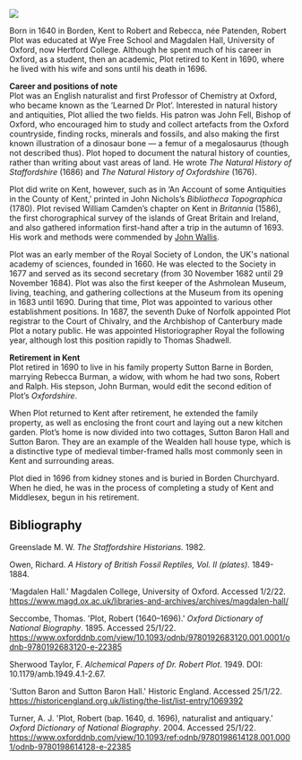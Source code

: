 <a href="https://juncture-digital.org"><img src="https://juncture-digital.org/images/ve-button.png"/></a>

<param author="Dr Dominique Gracia and Hannah Jennison" banner="/images/banners/17c.jpg" layout="vtl" title="Robert Plot (1640 – 1696)" ve-config/> 

<param aliases="Wye" eid="Q590063" ve-entity/>
<param aliases="Borden" eid="Q2437595" ve-entity/>
<param aliases="Hertford College" eid="Q81090" ve-entity/>
<param aliases="Magdalen Hall" eid="Q10323023" ve-entity/>
<param aliases="Robert Plot" eid="Q889609" ve-entity/>
<param aliases="University of Oxford" eid="Q34433" ve-entity/>
<param aliases="John Fell" eid="Q6232906" ve-entity/>
<param aliases="Bishop of Oxford" eid="Q1837303" ve-entity/>
<param aliases="Megalosaurus" eid="Q131056" ve-entity/>
<param aliases="William Camden" eid="Q364239" ve-entity/>
<param aliases="Royal Society of London" eid="Q123885" ve-entity/>
<param aliases="Ashmolean Museum" eid="Q636400" ve-entity/>
<param "sutton , aliases="Sutton Barne" and baron baron" eid="Q26322356" hall sutton ve-entity/> 
<param aliases="Duke of Norfolk" eid="Q3784946" ve-entity/>
<param aliases="Historiographer Royal" eid="Q5774502" ve-entity/>
<param aliases="Thomas Shadwell" eid="Q1230771" ve-entity/>

Born in 1640 in Borden, Kent to Robert and Rebecca, née  Patenden, Robert Plot was educated at Wye Free School and Magdalen Hall, University of Oxford, now Hertford College. Although he spent much of his career in Oxford, as a student, then an academic, Plot retired to Kent in 1690, where he lived with his wife and sons until his death in 1696.
<param ve-image-v2 manifest="https://iiif.juncture-digital.org/wc:Portrait_of_Robert_Plot_D_D_by_Sylvester_Harding.jpg/manifest.json"> 

**Career and positions of note**   
Plot was an English naturalist and first Professor of Chemistry at Oxford, who became known as the ‘Learned Dr Plot’. Interested in natural history and antiquities, Plot allied the two fields. His patron was John Fell, Bishop of Oxford, who encouraged him to study and collect artefacts from the Oxford countryside, finding rocks, minerals and fossils, and also making the first known illustration of a dinosaur bone — a femur of a megalosaurus (though not described thus). Plot hoped to document the natural history of counties, rather than writing about vast areas of land. He wrote _The Natural History of Staffordshire_ (1686) and _The Natural History of Oxfordshire_ (1676). 
<param ve-image-v2 manifest="https://iiif.juncture-digital.org/wc:Megalosaurus_femur.jpg/manifest.json"> 

Plot did write on Kent, however, such as in ‘An Account of some Antiquities in the County of Kent,’ printed in John Nichols’s _Bibliotheca Topographica_ (1780). Plot revised William Camden’s chapter on Kent in _Britannia_ (1586), the first chorographical survey of the islands of Great Britain and Ireland, and also gathered information first-hand after a trip in the autumn of 1693. His work and methods were commended by [John Wallis](/17c/17c-wallis-biography).
<param ve-image-v2 manifest="https://iiif.juncture-digital.org/wc:Britannia_by_William_Camden_Title_page.jpg/manifest.json">

Plot was an early member of the Royal Society of London, the UK's national academy of sciences, founded in 1660. He was elected to the Society in 1677 and served as its second secretary (from 30 November 1682 until 29 November 1684). Plot was also the first keeper of the Ashmolean Museum, living, teaching, and gathering collections at the Museum from its opening in 1683 until 1690. During that time, Plot was appointed to various other establishment positions. In 1687, the seventh Duke of Norfolk appointed Plot registrar to the Court of Chivalry, and the Archbishop of Canterbury made Plot a notary public. He was appointed Historiographer Royal the following year, although lost this position rapidly to Thomas Shadwell.
<param ve-image-v2 manifest="https://iiif.juncture-digital.org/wc:Ashmolean_Museum_in_July_2014.jpg/manifest.json">

**Retirement in Kent**   
Plot retired in 1690 to live in his family property Sutton Barne in Borden, marrying Rebecca Burman, a widow, with whom he had two sons, Robert and Ralph. His stepson, John Burman, would edit the second edition of Plot’s _Oxfordshire_.
<param center="Q26322356" ve-map zoom="14"/>

When Plot returned to Kent after retirement, he extended the family property, as well as enclosing the front court and laying out a new kitchen garden. Plot’s home is now divided into two cottages, Sutton Baron Hall and Sutton Baron. They are an example of the Wealden hall house type, which is a distinctive type of medieval timber-framed halls most commonly seen in Kent and surrounding areas.
<param ve-image-v2 manifest="https://iiif.juncture-digital.org/wc:Bayleaf_dismantling.gif/manifest.json">

Plot died in 1696 from kidney stones and is buried in Borden Churchyard. When he died, he was in the process of completing a study of Kent and Middlesex, begun in his retirement. 
<param ve-image-v2 manifest="https://iiif.juncture-digital.org/wc:Church_of_St_Peter_and_St_Paul%2C_Borden_-_geograph.org.uk_-_655985.jpg/manifest.json">
<param center="Q2437595" ve-map zoom="14"/>

## Bibliography

Greenslade M. W. _The Staffordshire Historians._ 1982.

Owen, Richard. _A History of British Fossil Reptiles, Vol. II (plates)._ 1849-1884.

'Magdalen Hall.' Magdalen College, University of Oxford. Accessed 1/2/22. https://www.magd.ox.ac.uk/libraries-and-archives/archives/magdalen-hall/

Seccombe, Thomas. 'Plot, Robert (1640–1696).' _Oxford Dictionary of National Biography_. 1895. Accessed 25/1/22. https://www.oxforddnb.com/view/10.1093/odnb/9780192683120.001.0001/odnb-9780192683120-e-22385 

Sherwood Taylor, F. _Alchemical Papers of Dr. Robert Plot_. 1949. DOI: 10.1179/amb.1949.4.1-2.67.

'Sutton Baron and Sutton Baron Hall.' Historic England. Accessed 25/1/22. https://historicengland.org.uk/listing/the-list/list-entry/1069392 

Turner, A. J. 'Plot, Robert (bap. 1640, d. 1696), naturalist and antiquary.' _Oxford Dictionary of National Biography_. 2004. Accessed 25/1/22. https://www.oxforddnb.com/view/10.1093/ref:odnb/9780198614128.001.0001/odnb-9780198614128-e-22385 
